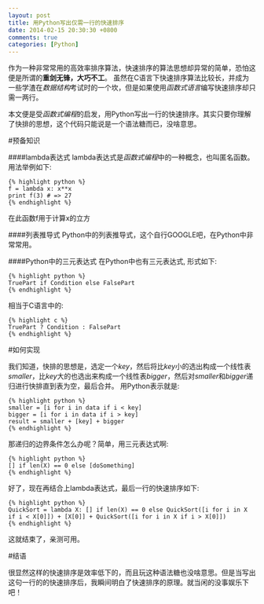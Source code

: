 ```yaml
---
layout: post
title: 用Python写出仅需一行的快速排序
date: 2014-02-15 20:30:30 +0800
comments: true
categories: [Python]
---
```


作为一种非常常用的高效率排序算法，快速排序的算法思想却异常的简单，恐怕这便是所谓的**重剑无锋，大巧不工**。
虽然在C语言下快速排序算法比较长，并成为一些学渣在*数据结构*考试时的一个坎，但是如果使用*函数式语言*编写快速排序却只需一两行。

本文便是受*函数式编程*的启发，用Python写出一行的快速排序。其实只要你理解了快排的思想，这个代码只能说是一个语法糖而已，没啥意思。

<!-- more -->

#预备知识

####lambda表达式
lambda表达式是*函数式编程*中的一种概念，也叫匿名函数。用法举例如下:

    {% highlight python %}
    f = lambda x: x**x
    print f(3) # => 27
    {% endhighlight %}

在此函数f用于计算x的立方

####列表推导式
Python中的列表推导式，这个自行GOOGLE吧，在Python中非常常用。

####Python中的三元表达式
在Python中也有三元表达式, 形式如下:

    {% highlight python %}
    TruePart if Condition else FalsePart
    {% endhighlight %}
相当于C语言中的:

    {% highlight c %}
    TruePart ? Condition : FalsePart
    {% endhighlight %}

#如何实现

我们知道，快排的思想是，选定一个*key*，然后将比*key*小的选出构成一个线性表*smaller*，比*key*大的也选出来构成一个线性表*bigger*，然后对*smaller*和*bigger*递归进行快排直到表为空，最后合并。
用Python表示就是:

    {% highlight python %}
    smaller = [i for i in data if i < key]
    bigger = [i for i in data if i > key]
    result = smaller + [key] + bigger
    {% endhighlight %}

那递归的边界条件怎么办呢？简单，用三元表达式啊:

    {% highlight python %}
    [] if len(X) == 0 else [doSomething]
    {% endhighlight %}

好了，现在再结合上lambda表达式，最后一行的快速排序如下:

    {% highlight python %}
    QuickSort = lambda X: [] if len(X) == 0 else QuickSort([i for i in X if i < X[0]]) + [X[0]] + QuickSort([i for i in X if i > X[0]])
    {% endhighlight %}

这就结束了，亲测可用。

#结语

很显然这样的快速排序是效率低下的，而且玩这种语法糖也没啥意思。但是当写出这句一行的的快速排序后，我瞬间明白了快速排序的原理。就当闲的没事娱乐下吧！
